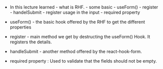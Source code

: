 - In this lecture learned 
        - what is RHF.
        - some basic
            - useForm()
            - register 
            - handelSubmit
            - register usage in the input
            - required property 

- useForm() - the basic hook offered by the RHF to get the different properties

- register - main method we get by destructing the useForm() Hook. It registers the details.

- handleSubmit - another method offered by the react-hook-form. 
- required property : Used to validate that the fields should not be empty.